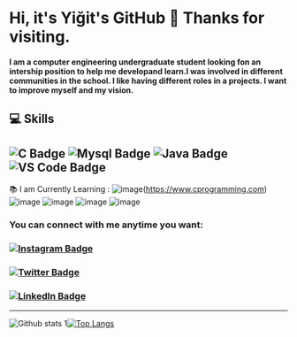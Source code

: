 # Hi, it's Yiğit's GitHub 👋 Thanks for visiting.

#### I am a computer engineering undergraduate student looking fon an intership position to help me developand learn.I was involved in different communities in the school. I like having different roles in a projects. I want to improve myself and my vision.



## 💻 Skills
![C Badge](https://user-images.githubusercontent.com/108831247/182178960-6904dc5f-b6fb-4826-96d9-ff7b3bf7d63e.png)
![Mysql Badge](https://user-images.githubusercontent.com/108831247/177637129-fddb64a5-88e8-455d-9542-f84abc54c6e0.png)
![Java Badge](https://user-images.githubusercontent.com/108831247/177637457-c084e73f-dbe6-4f21-b3e7-dd98c9d6edad.png)
![VS Code Badge](https://user-images.githubusercontent.com/108831247/177637481-a385da1b-4d90-4858-ad82-47ffe334489e.png)
----
📚  I am Currently Learning :
![image](https://user-images.githubusercontent.com/108831247/177637056-bf6821ab-4b32-4a6e-8c89-2cce23a85e59.png)(https://www.cprogramming.com)
![image](https://user-images.githubusercontent.com/108831247/177637079-bf9d7331-3e39-4db9-8b1a-0f41a14c9629.png)
![image](https://user-images.githubusercontent.com/108831247/177637103-73cbdf71-a02f-4a20-80d2-6e889626b042.png)
![image](https://user-images.githubusercontent.com/108831247/177637702-3d328a96-8d53-4f2f-8bde-5bd3fa58a5d8.png)
![image](https://user-images.githubusercontent.com/108831247/177637795-3a786f5d-7524-4977-ab80-09859e4c3210.png)




### You can connect with me anytime you want:
### [![Instagram Badge](https://img.shields.io/badge/-Instagram-C13584?style=flat-quare&labelColor=C13584&logo=instagram&logoColor=link)](https://www.instagram.com/yigitsokel1/)
### [![Twitter Badge](https://img.shields.io/badge/-Twitter-blue?style=flat&logo=Twitter&logoColor=white)](https://twitter.com/oysokel/) 
### [![LinkedIn Badge](https://img.shields.io/badge/-LinkedIn-blue?style=flat&logo=Linkedin&logoColor=white)](https://www.linkedin.com/in/yi%C4%9Fit-s%C3%B6kel-751479180)
---
![Github stats 1](https://github-readme-stats.vercel.app/api?username=yigitsokel1&show_icons=true&theme=radical)[![Top Langs](https://github-readme-stats.vercel.app/api/top-langs/?username=yigitsokel1&layout=compact)](https://github.com/anuraghazra/github-readme-stats)
